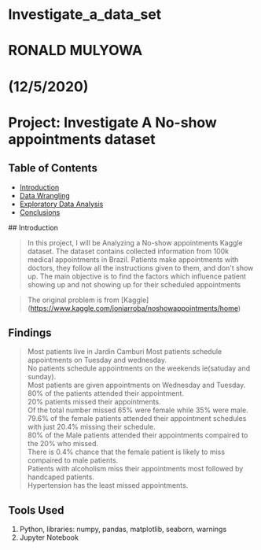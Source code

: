 # Investigate_a_data_set
# RONALD MULYOWA   
# (12/5/2020) 

# Project: Investigate  A No-show appointments dataset

## Table of Contents
<ul>
<li><a href="#intro">Introduction</a></li>
<li><a href="#wrangling">Data Wrangling</a></li>
<li><a href="#eda">Exploratory Data Analysis</a></li>
<li><a href="#conclusions">Conclusions</a></li>

</ul>
<a id='intro'></a>
## Introduction

> In this project, I will be Analyzing a No-show appointments Kaggle dataset. The dataset contains collected information from 100k medical appointments in Brazil. Patients make appointments with doctors, they follow all the instructions given to them, and don't show up.   The main objective is to find the factors which influence patient showing up and not showing up for their scheduled appointments 


> The original problem is from [Kaggle] (https://www.kaggle.com/joniarroba/noshowappointments/home)

## Findings 
> Most patients live in Jardin Camburi
> Most patients schedule appointments on Tuesday and wednesday. <br />
> No patients schedule appointments on the weekends ie(satuday and sunday). <br />
> Most patients are given appointments on Wednesday and Tuesday. <br />
> 80% of the patients attended their appointment. <br />
> 20% patients missed their appointments. <br />
> Of the total number missed 65% were female while 35% were male. <br />
> 79.6% of the female patients attended their appointment schedules with just 20.4% missing their schedule. <br />
> 80% of the Male patients attended their appointments compaired to the 20% who missed. <br />
  There is 0.4% chance that the female patient is likely to miss compaired to male patients. <br />
> Patients with alcoholism miss their appointments most followed by handcaped patients. <br />
> Hypertension has the least missed appointments. <br />  

## Tools Used 
1. Python, libraries: numpy, pandas, matplotlib, seaborn, warnings
2. Jupyter Notebook

